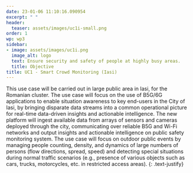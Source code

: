 ```yaml
---
date: 23-01-06 11:10:16.090954
excerpt: " "
header:
  teaser: assets/images/uc1i-small.png
order: 1
wp: wp3
sidebar:
- image: assets/images/uc1i.png
  image_alt: logo
  text: Ensure security and safety of people at highly busy areas.
  title: Objective
title: UC1 - Smart Crowd Monitoring (Iasi)
---
```

This use case will be carried out in large public area in Iasi, for the Romanian cluster. The use case will focus on the use of B5G/6G applications to enable situation awareness to key end-users in the City of Iasi, by bringing disparate data streams into a common operational picture for real-time data-driven insights and actionable intelligence. The new platform will ingest available data from arrays of sensors and cameras deployed through the city, communicating over reliable B5G and Wi-Fi networks and output insights and actionable intelligence on public safety monitoring system. The use case will focus on outdoor public events by managing people counting, density, and dynamics of large numbers of persons (flow directions, spread, speed) and detecting special situations during normal traffic scenarios (e.g., presence of various objects such as cars, trucks, motorcycles, etc. in restricted access areas).
{: .text-justify}
